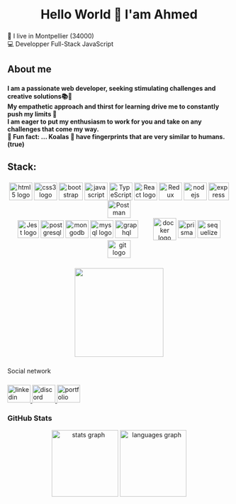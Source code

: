 <h1 align="center">Hello World 👋  I'am Ahmed</h1>

###

<p align="left">📍 I live in Montpellier (34000)<br>💻 Developper Full-Stack JavaScript </p>

###

<h2 align="left">About me</h2>

###

<h4 align="left">I am a passionate web developer, seeking stimulating challenges and creative solutions📚🎯<br>My empathetic approach and thirst for learning drive me to constantly push my limits 💪 <br> I am eager to put my enthusiasm to work for you and take on any challenges that come my way.<br>🎲 Fun fact: ... Koalas 🐨 have fingerprints that are very similar to humans. (true)</h4>

###

<h2 align="left"> Stack: </h2>

###

<div align="center">
   <img src="https://cdn.jsdelivr.net/gh/devicons/devicon/icons/html5/html5-original.svg" height="40" width="52" alt="html5 logo"  align="center"/>
   <img src="https://cdn.jsdelivr.net/gh/devicons/devicon/icons/css3/css3-original.svg" height="40" width="52" alt="css3 logo"  align="center"/>
   <img src="https://cdn.jsdelivr.net/gh/devicons/devicon/icons/bootstrap/bootstrap-original.svg" height="40" width="54" alt="bootstrap logo" align="center"/>
   <img src="https://cdn.jsdelivr.net/gh/devicons/devicon/icons/javascript/javascript-original.svg" height="40" width="52" alt="javascript logo"  align="center"/>
   <img src="https://cdn.jsdelivr.net/gh/devicons/devicon/icons/typescript/typescript-original.svg" height="40" width="52" alt="TypeScript logo" align="center" />
   <img src="https://cdn.jsdelivr.net/gh/devicons/devicon/icons/react/react-original.svg" height="40" width="52" alt="React logo" align="center" />
   <img src="https://cdn.jsdelivr.net/gh/devicons/devicon/icons/redux/redux-original.svg" height="40" width="52" alt="Redux logo" align="center" />
   <img src="https://cdn.jsdelivr.net/gh/devicons/devicon/icons/nodejs/nodejs-original.svg" height="40" width="52" alt="nodejs logo"  align="center"/>
   <img src="https://camo.githubusercontent.com/a6a70ebe0753fc7ca30e3c25bad080d239f8328e37bd02cf0192497e1f3bdf00/68747470733a2f2f692e6962622e636f2f735650355651662f657870726573736a732e706e67" height="40" width="46" alt="express logo" align="center" /> 
   <img src="https://cdn.worldvectorlogo.com/logos/postman.svg" height="40" width="52" alt="Postman logo" align="center" /> <br />
   <img src="https://cdn.iconscout.com/icon/free/png-512/free-jest-3521517-2945020.png?f=avif&w=512" height="40" width="48" alt="Jest logo" align="center" /> 
   <img src="https://cdn.jsdelivr.net/gh/devicons/devicon/icons/postgresql/postgresql-original.svg" height="40" width="52" alt="postgresql logo" align="center" /> 
   <img src="https://cdn.jsdelivr.net/gh/devicons/devicon/icons/mongodb/mongodb-original.svg" height="40" width="52" alt="mongodb logo" align="center" />
   <img src="https://cdn.jsdelivr.net/gh/devicons/devicon/icons/mysql/mysql-original.svg" height="40" width="52" alt="mysql logo" align="center" />
   <img src="https://cdn.jsdelivr.net/gh/devicons/devicon/icons/graphql/graphql-plain.svg" height="40" width="52" alt="graphql logo"  align="center"/>
   <img src="https://cdn.jsdelivr.net/gh/devicons/devicon/icons/docker/docker-original.svg" height="50" width="52" alt="docker logo" align="center" style="margin-left: 30px;" />
   <img src="https://cdn.freelogovectors.net/wp-content/uploads/2022/01/prisma_logo-freelogovectors.net_.png" height="40" width="40" alt="prisma logo"  align="center"/>
   <img src="https://cdn.jsdelivr.net/gh/devicons/devicon/icons/sequelize/sequelize-original.svg" height="40" width="52" alt="sequelize logo"  align="center"/>
   <img src="https://cdn.jsdelivr.net/gh/devicons/devicon/icons/git/git-original.svg" height="40" width="52" alt="git logo"  align="center"/>
</div>

###

<div align="center">
  <img height="200" src="https://media.giphy.com/media/xUPGcEliCc7bETyfO8/giphy.gif"  />
</div>

###

<p align="left">Social network</p>

###

<div align="left">
  <a href="https://www.linkedin.com/in/akkioui-ahmed/" target="_blank">
    <img src="https://raw.githubusercontent.com/maurodesouza/profile-readme-generator/master/src/assets/icons/social/linkedin/default.svg" width="52" height="40" alt="linkedin logo"  />
  </a>
  <a href="https://discord.gg/5mZUw4dA" target="_blank">
    <img src="https://raw.githubusercontent.com/maurodesouza/profile-readme-generator/master/src/assets/icons/social/discord/default.svg" width="52" height="40" alt="discord logo"  />
  </a>
  <a href="https://portfolio-akkioui.netlify.app/" target="_blank">
     <img src="https://cdn.jsdelivr.net/gh/devicons/devicon/icons/azure/azure-original.svg" width="52" height="40" alt="portfolio logo" />
  </a>
</div>

 ### GitHub Stats
<div align="center">
  <img src="https://github-readme-stats.vercel.app/api?hide_title=false&hide_rank=false&show_icons=true&include_all_commits=true&count_private=true&disable_animations=false&theme=dracula&locale=en&hide_border=false&custom_title=AhmidouA&username=ahmidoua" height="150" alt="stats graph"  />
  <img src="https://github-readme-stats.vercel.app/api/top-langs?locale=en&hide_title=false&layout=compact&card_width=320&langs_count=5&theme=dracula&hide_border=false&custom_title=AhmidouA&username=ahmidoua" height="150" alt="languages graph"  />
</div>

